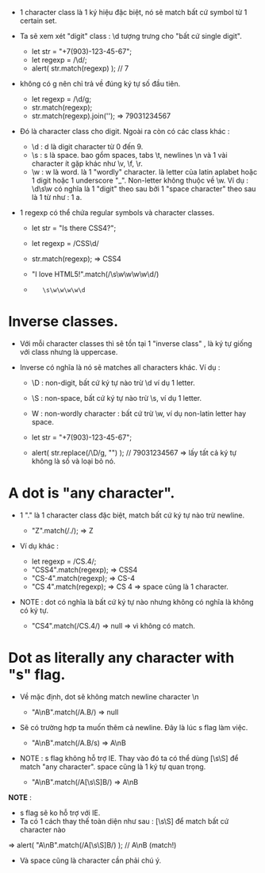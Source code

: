 - 1 character class là 1 ký hiệu đặc biệt, nó sẽ match bất cứ symbol từ 1 certain set.
- Ta sẽ xem xét "digit" class : \d tượng trưng cho "bất cứ single digit".

    + let str = "+7(903)-123-45-67";
    + let regexp = /\d/;
    + alert( str.match(regexp) ); // 7

- không có g nên chỉ trả về đúng ký tự số đầu tiên.

    + let regexp = /\d/g;
    + str.match(regexp);
    + str.match(regexp).join(''); => 79031234567

- Đó là character class cho digit. Ngoài ra còn có các class khác :

    + \d : d là digit character từ 0 đến 9.
    + \s : s là space. bao gồm spaces, tabs \t, newlines \n và 1 vài character ít gặp khác như \v, \f, \r.
    + \w : w là word. là 1 "wordly" character. là letter của latin aplabet hoặc 1 digit hoặc 1 underscore "_". Non-letter không thuộc về \w. Ví dụ : \d\s\w có nghĩa là 1 "digit" theo sau bởi 1 "space character" theo sau là 1 từ như : 1 a.

- 1 regexp có thể chứa regular symbols và character classes.

    + let str = "Is there CSS4?";
    + let regexp = /CSS\d/
    + str.match(regexp); => CSS4

    + "I love HTML5!".match(/\s\w\w\w\w\d/)
    +        \s\w\w\w\w\d


# Inverse classes.
- Với mỗi character classes thì sẽ tồn tại 1 "inverse class" , là ký tự giống với class nhưng là uppercase.
- Inverse có nghĩa là nó sẽ matches all characters khác. Ví dụ :

    + \D : non-digit, bất cứ ký tự nào trừ \d ví dụ 1 letter.
    + \S : non-space, bất cứ ký tự nào trừ \s, ví dụ 1 letter.
    + W : non-wordly character : bất cứ trừ \w, ví dụ non-latin letter hay space.

    + let str = "+7(903)-123-45-67";
    + alert( str.replace(/\D/g, "") ); // 79031234567 => lấy tất cả ký tự không là số và loại bỏ nó.


# A dot is "any character".
- 1 "." là 1 character class đặc biệt, match bất cứ ký tự nào trừ newline.

    + "Z".match(/./); => Z

- Ví dụ khác :

    + let regexp = /CS.4/;
    + "CSS4".match(regexp); => CSS4
    + "CS-4".match(regexp); => CS-4
    + "CS 4".match(regexp); => CS 4 => space cũng là 1 character.

- NOTE : dot có nghĩa là bất cứ ký tự nào nhưng không có nghĩa là không có ký tự.

    + "CS4".match(/CS.4/) => null => vì không có match.

# Dot as literally any character with "s" flag.
- Về mặc định, dot sẽ không match newline character \n

    + "A\nB".match(/A.B/) => null

- Sẽ có trường hợp ta muốn thêm cả newline. Đây là lúc s flag làm việc.

    + "A\nB".match(/A.B/s) => A\nB

- NOTE : s flag không hỗ trợ IE. Thay vào đó ta có thể dùng [\s\S] để match "any character". space cũng là 1 ký tự quan trọng.

    + "A\nB".match(/A[\s\S]B/) => A\nB

__NOTE__ :
- s flag sẽ ko hỗ trợ với IE.
- Ta có 1 cách thay thế toàn diện như sau : [\s\S] để match bất cứ character nào 

=> alert( "A\nB".match(/A[\s\S]B/) ); // A\nB (match!)

- Và space cũng là character cần phải chú ý.

